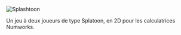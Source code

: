 ![Splashtoon](https://git.dynacloud.ynh.fr/lleblanc/Splashtoon/raw/commit/e84ab2b37c0c3b471d4c8b4c6b99ed61d8757085/Splashtoon_logo.png)

Un jeu à deux joueurs de type Splatoon, en 2D pour les calculatrices Numworks.